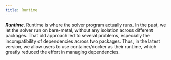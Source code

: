 ```yaml
---
title: Runtime
---
```


***Runtime***. Runtime is where the solver program actually runs. In the past, we let the solver run on bare-metal, without any isolation across different packages. That old approach led to several problems, especially the incompatibility of dependencies across two packages. Thus, in the latest version, we allow users to use container/docker as their runtime, which greatly reduced the effort in managing dependencies.